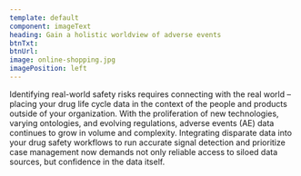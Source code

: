 ```yaml
---
template: default
component: imageText
heading: Gain a holistic worldview of adverse events
btnTxt: 
btnUrl: 
image: online-shopping.jpg
imagePosition: left
---
```


Identifying real-world safety risks requires connecting with the real world – placing your drug life cycle data in the 
context of the people and products outside of your organization. With the proliferation of new technologies, varying 
ontologies, and evolving regulations, adverse events (AE) data continues to grow in volume and complexity. Integrating 
disparate data into your drug safety workflows to run accurate signal detection and prioritize case management now 
demands not only reliable access to siloed data sources, but confidence in the data itself.
